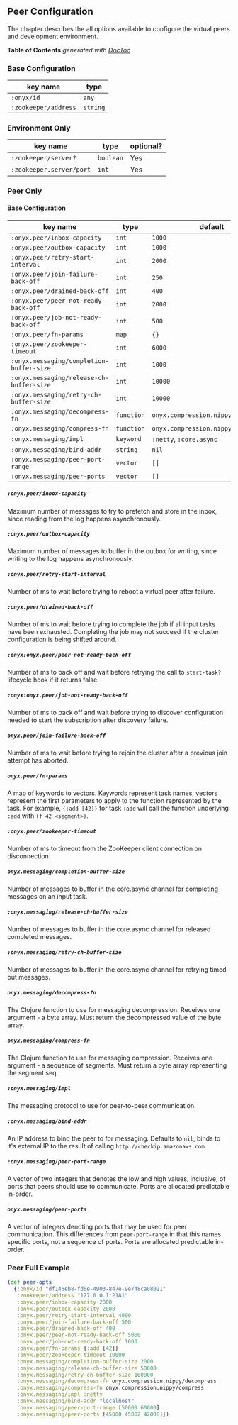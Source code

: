 ## Peer Configuration

The chapter describes the all options available to configure the virtual peers and development environment.

<!-- START doctoc generated TOC please keep comment here to allow auto update -->
<!-- DON'T EDIT THIS SECTION, INSTEAD RE-RUN doctoc TO UPDATE -->
**Table of Contents**  *generated with [DocToc](http://doctoc.herokuapp.com/)*

<!-- END doctoc generated TOC please keep comment here to allow auto update -->

### Base Configuration

| key name                      | type       |
|-------------------------------|------------|
|`:onyx/id`                     |  `any`     |
|`:zookeeper/address`           |  `string`  |


### Environment Only

| key name               | type       | optional?  |
|------------------------|------------|------------|
|`:zookeeper/server?`    |  `boolean` | Yes        |
|`:zookeeper.server/port`|  `int`     | Yes        |


### Peer Only

#### Base Configuration

| key name                               | type       | default                            |
|----------------------------------------|------------|------------------------------------|
|`:onyx.peer/inbox-capacity`             | `int`      | `1000`                             |
|`:onyx.peer/outbox-capacity`            | `int`      | `1000`                             |
|`:onyx.peer/retry-start-interval`       | `int`      | `2000`                             |
|`:onyx.peer/join-failure-back-off`      | `int`      | `250`                              |
|`:onyx.peer/drained-back-off`           | `int`      | `400`                              |
|`:onyx.peer/peer-not-ready-back-off`    | `int`      | `2000`                             |
|`:onyx.peer/job-not-ready-back-off`     | `int`      | `500`                              |
|`:onyx.peer/fn-params`                  | `map`      | `{}`                               |
|`:onyx.peer/zookeeper-timeout`          | `int`      | `6000`                             |
|`:onyx.messaging/completion-buffer-size`| `int`      | `1000`                             |
|`:onyx.messaging/release-ch-buffer-size`| `int`      | `10000`                            |
|`:onyx.messaging/retry-ch-buffer-size`  | `int`      | `10000`                            |
|`:onyx.messaging/decompress-fn`         | `function` | `onyx.compression.nippy/decompress`|
|`:onyx.messaging/compress-fn`           | `function` | `onyx.compression.nippy/compress`  |
|`:onyx.messaging/impl`                  | `keyword`  | `:netty`, `:core.async`            |
|`:onyx.messaging/bind-addr`             | `string`   | `nil`                              |
|`:onyx.messaging/peer-port-range`       | `vector`   | `[]`                               |
|`:onyx.messaging/peer-ports`            | `vector`   | `[]`                               |

##### `:onyx.peer/inbox-capacity`

Maximum number of messages to try to prefetch and store in the inbox, since reading from the log happens asynchronously.

##### `:onyx.peer/outbox-capacity`

Maximum number of messages to buffer in the outbox for writing, since writing to the log happens asynchronously.

##### `:onyx.peer/retry-start-interval`

Number of ms to wait before trying to reboot a virtual peer after failure.

##### `:onyx.peer/drained-back-off`

Number of ms to wait before trying to complete the job if all input tasks have been exhausted. Completing the job may not succeed if the cluster configuration is being shifted around.

##### `:onyx:onyx.peer/peer-not-ready-back-off`

Number of ms to back off and wait before retrying the call to `start-task?` lifecycle hook if it returns false.

##### `:onyx:onyx.peer/job-not-ready-back-off`

Number of ms to back off and wait before trying to discover configuration needed to start the subscription after discovery failure.

##### `onyx.peer/join-failure-back-off`

Number of ms to wait before trying to rejoin the cluster after a previous join attempt has aborted.

##### `onyx.peer/fn-params`

A map of keywords to vectors. Keywords represent task names, vectors represent the first parameters to apply
to the function represented by the task. For example, `{:add [42]}` for task `:add` will call the function
underlying `:add` with `(f 42 <segment>)`.

##### `:onyx.peer/zookeeper-timeout`

Number of ms to timeout from the ZooKeeper client connection on disconnection.

##### `onyx.messaging/completion-buffer-size`

Number of messages to buffer in the core.async channel for completing messages on an input task.

##### `:onyx.messaging/release-ch-buffer-size`

Number of messages to buffer in the core.async channel for released completed messages.

##### `:onyx.messaging/retry-ch-buffer-size`

Number of messages to buffer in the core.async channel for retrying timed-out messages.

##### `onyx.messaging/decompress-fn`

The Clojure function to use for messaging decompression. Receives one argument - a byte array. Must return
the decompressed value of the byte array.

##### `onyx.messaging/compress-fn`

The Clojure function to use for messaging compression. Receives one argument - a sequence of segments. Must return a byte
array representing the segment seq.

##### `:onyx.messaging/impl`

The messaging protocol to use for peer-to-peer communication.

##### `:onyx.messaging/bind-addr`

An IP address to bind the peer to for messaging. Defaults to `nil`, binds to it's external IP to the result of calling `http://checkip.amazonaws.com`.

##### `:onyx.messaging/peer-port-range`

A vector of two integers that denotes the low and high values, inclusive, of ports that peers should use to communicate. Ports are allocated predictable in-order.

##### `onyx.messaging/peer-ports`

A vector of integers denoting ports that may be used for peer communication. This differences from `peer-port-range` in that this names specific ports, not a sequence of ports. Ports are allocated predictable in-order.

### Peer Full Example

```clojure
(def peer-opts
  {:onyx/id "df146eb8-fd6e-4903-847e-9e748ca08021"
   :zookeeper/address "127.0.0.1:2181"
   :onyx.peer/inbox-capacity 2000
   :onyx.peer/outbox-capacity 2000
   :onyx.peer/retry-start-interval 4000
   :onyx.peer/join-failure-back-off 500
   :onyx.peer/drained-back-off 400
   :onyx.peer/peer-not-ready-back-off 5000
   :onyx.peer/job-not-ready-back-off 1000
   :onyx.peer/fn-params {:add [42]}
   :onyx.peer/zookeeper-timeout 10000
   :onyx.messaging/completion-buffer-size 2000
   :onyx.messaging/release-ch-buffer-size 50000
   :onyx.messaging/retry-ch-buffer-size 100000
   :onyx.messaging/decompress-fn onyx.compression.nippy/decompress
   :onyx.messaging/compress-fn onyx.compression.nippy/compress
   :onyx.messaging/impl :netty
   :onyx.messaging/bind-addr "localhost"
   :onyx.messaging/peer-port-range [50000 60000]
   :onyx.messaging/peer-ports [45000 45002 42008]})
```
